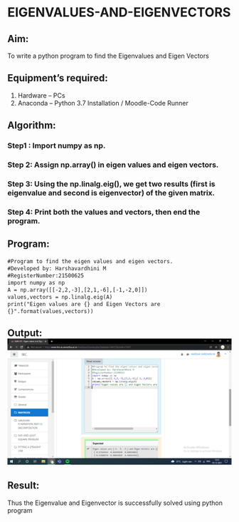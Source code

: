 # EIGENVALUES-AND-EIGENVECTORS
## Aim:
To write a python program to find the Eigenvalues and Eigen Vectors
## Equipment’s required:
1. 	Hardware – PCs
2. 	Anaconda – Python 3.7 Installation / Moodle-Code Runner
## Algorithm:
### Step1 : Import numpy as np.
### Step 2: Assign np.array() in eigen values and eigen vectors.
### Step 3: Using the np.linalg.eig(),  we get two results (first is eigenvalue and second is eigenvector) of the given matrix.
### Step 4: Print both the values and vectors, then end the program.

## Program:
~~~
#Program to find the eigen values and eigen vectors.
#Developed by: Harshavardhini M 
#RegisterNumber:21500625
import numpy as np
A = np.array([[-2,2,-3],[2,1,-6],[-1,-2,0]])
values,vectors = np.linalg.eig(A)
print("Eigen values are {} and Eigen Vectors are {}".format(values,vectors))
~~~

## Output: ![github](harsha.png)
## Result:
Thus the Eigenvalue and Eigenvector is successfully solved using python program

